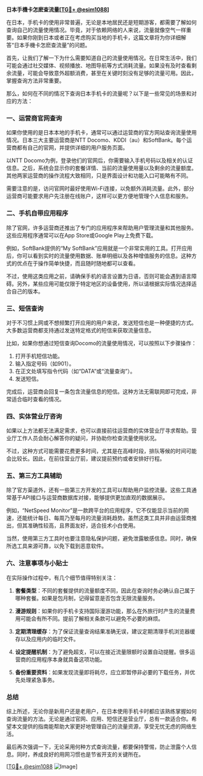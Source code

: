 **日本手機卡怎麽查流量[[TG💪+ @esim1088](https://t.me/s/esim1088)]**

在日本，手机卡的使用非常普遍，无论是本地居民还是短期游客，都需要了解如何查询自己的流量使用情况。毕竟，对于依赖网络的人来说，流量就像空气一样重要。如果你刚到日本或者正在考虑购买当地的手机卡，这篇文章将为你详细解答“日本手機卡怎麽查流量”的问题。

首先，让我们了解一下为什么需要知道自己的流量使用情况。在日常生活中，我们可能会通过社交媒体、视频播放、地图导航等方式消耗流量。如果没有及时查看剩余流量，可能会导致意外超额消费，甚至在关键时刻没有足够的流量可用。因此，掌握查询方法非常重要。

那么，如何在不同的情况下查询日本手机卡的流量呢？以下是一些常见的场景和对应的方法：

### 一、运营商官网查询

如果你使用的是日本本地的手机卡，通常可以通过运营商的官方网站查询流量使用情况。日本三大主要运营商是NTT Docomo、KDDI（au）和SoftBank。每个运营商都有自己的官网，并提供详细的用户服务页面。

以NTT Docomo为例，登录他们的官网后，你需要输入手机号码以及相关的认证信息。之后，系统会显示你的套餐详情、当前的流量使用量以及剩余的流量额度。其他两家运营商的操作流程大致相同，只是界面设计和功能入口可能略有不同。

需要注意的是，访问官网时最好使用Wi-Fi连接，以免额外消耗流量。此外，部分运营商可能要求用户先注册在线账户，这样可以更方便地管理个人信息和服务。

### 二、手机自带应用程序

除了官网，许多运营商还推出了专门的应用程序来帮助用户管理流量和其他服务。这些应用程序通常可以在App Store或Google Play上免费下载。

例如，SoftBank提供的“My SoftBank”应用就是一个非常实用的工具。打开应用后，你可以看到实时的流量使用数据、账单明细以及各种增值服务的信息。这种方式的优点在于操作简单快捷，而且随时随地都可以查看。

不过，使用这类应用之前，请确保手机的语言设置为日语，否则可能会遇到语言障碍。另外，某些应用可能仅限于特定地区的设备使用，所以请根据实际情况选择适合自己的版本。

### 三、短信查询

对于不习惯上网或不想频繁打开应用的用户来说，发送短信也是一种便捷的方式。大多数运营商都支持通过发送特定格式的短信来获取流量信息。

比如，如果你想通过短信查询Docomo的流量使用情况，可以按照以下步骤操作：
1. 打开手机短信功能。
2. 输入指定号码（如901）。
3. 在正文处填写指令代码（如“DATA”或“流量查询”）。
4. 发送短信。

完成后，运营商会回复一条包含流量信息的短信。这种方法无需联网即可完成，非常适合临时查看的情况。

### 四、实体营业厅咨询

如果以上方法都无法满足需求，也可以直接前往运营商的实体营业厅寻求帮助。营业厅工作人员会耐心解答你的疑问，并协助你检查流量使用状况。

不过，这种方式可能需要花费更多时间，尤其是在高峰时段，排队等候的时间可能会比较长。因此，在前往营业厅前，建议提前预约或者安排好行程。

### 五、第三方工具辅助

除了官方渠道外，还有一些第三方开发的工具可以帮助用户监控流量。这些工具通常基于API接口与运营商数据库对接，能够提供更加直观的数据展示。

例如，“NetSpeed Monitor”是一款跨平台的应用程序，它不仅能显示当前的网速，还能统计每日、每周乃至每月的流量消耗趋势。虽然这类工具并非由运营商推出，但其准确性较高，且界面友好，适合技术小白使用。

当然，使用第三方工具时也要注意隐私保护问题，避免泄露敏感信息。同时，确保所选工具来源可靠，以免下载到恶意软件。

### 六、注意事项与小贴士

在实际操作过程中，有几个细节值得特别关注：

1. **套餐类型**：不同的套餐提供的流量额度不同，因此在查询时务必确认自己属于哪种套餐。如果是包月制，记得留意是否包含无限流量服务。

2. **漫游规则**：如果你的手机卡支持国际漫游功能，那么在外旅行时产生的流量费用可能会有所不同。提前了解相关条款可以避免不必要的麻烦。

3. **定期清理缓存**：为了保证流量查询结果准确无误，建议定期清理手机浏览器缓存以及应用内的临时文件。

4. **设定提醒机制**：为了避免超支，可以在接近流量限额时设置自动提醒。很多运营商的应用程序本身就具备这项功能。

5. **备份重要资料**：如果发现流量即将耗尽，应立即暂停非必要的下载任务，并优先处理紧急事务。

### 总结

综上所述，无论你是新用户还是老用户，在日本使用手机卡时都应该熟练掌握如何查询流量的方法。无论是通过官网、应用、短信还是营业厅，总有一款适合你。希望本文提供的指南能帮助大家更好地管理自己的流量资源，享受无忧无虑的网络生活。

最后再次强调一下，无论采用何种方式查询流量，都要保持警惕，防止泄露个人信息。同时，养成良好的用网习惯也是节省开支的关键所在。

[[TG💪+ @esim1088](https://t.me/s/esim1088) ![Image](https://i.postimg.cc/4NQfJmqS/Snipaste-2025-05-13-00-14-12.png)]